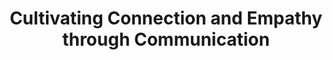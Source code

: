 ---
layout: interior
title: Cultivating Connection and Empathy through Communication
speaker: LaRissa Lawrie
permalink: larissa-lawrie
image: img/20170713/laRissaLawrie.jpg
event: 20170713
video: eTjBTakiS2U
favorite: The locally owned coffee shops.
about: LaRissa Lawrie is the co-owner of Modberry Market, a freelance journalist and photojournalist for Salon, a University Innovation Fellow with the Stanford D. School, and a lifestyle photographer. She loves to capture life's greatest moments & design her own path. In May of 2017, she graduated with a B.A. in Strategic Communication from Wichita State. In the fall she will be back on campus to pursue her Master's in Communication. LaRissa’s initiatives, projects and ventures are rooted in empathy, communication, and community.
twitter: 3Lawrie
facebook: 
instagram: 
linkedin: 
google: 
website: larissalawrie.com
email: lawrie.larissa@gmail.com
telephone: 
---